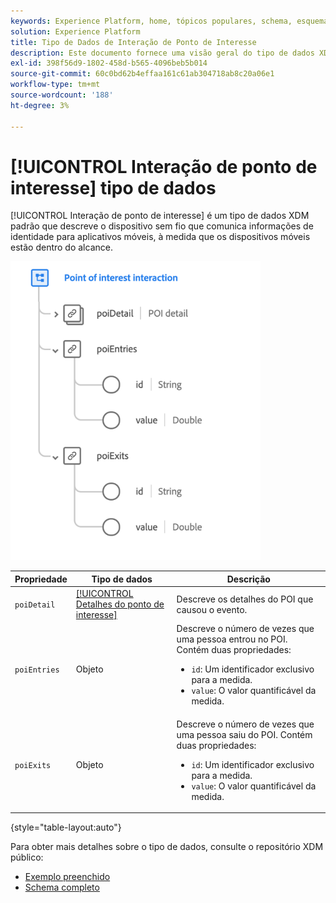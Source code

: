 ```yaml
---
keywords: Experience Platform, home, tópicos populares, schema, esquema, XDM, campos, esquemas, esquemas, poi, interação, ponto de interesse, ponto de interesse, tipo de dados, tipo de dados, tipo de dados; tipo de dados;
solution: Experience Platform
title: Tipo de Dados de Interação de Ponto de Interesse
description: Este documento fornece uma visão geral do tipo de dados XDM de Interação de Ponto de Interesse.
exl-id: 398f56d9-1802-458d-b565-4096beb5b014
source-git-commit: 60c0bd62b4effaa161c61ab304718ab8c20a06e1
workflow-type: tm+mt
source-wordcount: '188'
ht-degree: 3%

---
```


# [!UICONTROL Interação de ponto de interesse] tipo de dados

[!UICONTROL Interação de ponto de interesse] é um tipo de dados XDM padrão que descreve o dispositivo sem fio que comunica informações de identidade para aplicativos móveis, à medida que os dispositivos móveis estão dentro do alcance.

<img src="../images/data-types/poi-interaction.png" width="400" /><br />

| Propriedade | Tipo de dados | Descrição |
| --- | --- | --- |
| `poiDetail` | [[!UICONTROL Detalhes do ponto de interesse]](./poi-details.md) | Descreve os detalhes do POI que causou o evento. |
| `poiEntries` | Objeto | Descreve o número de vezes que uma pessoa entrou no POI. Contém duas propriedades: <ul><li>`id`: Um identificador exclusivo para a medida.</li><li>`value`: O valor quantificável da medida.</li></ul> |
| `poiExits` | Objeto | Descreve o número de vezes que uma pessoa saiu do POI. Contém duas propriedades: <ul><li>`id`: Um identificador exclusivo para a medida.</li><li>`value`: O valor quantificável da medida.</li></ul> |

{style=&quot;table-layout:auto&quot;}

Para obter mais detalhes sobre o tipo de dados, consulte o repositório XDM público:

* [Exemplo preenchido](https://github.com/adobe/xdm/blob/master/components/datatypes/deprecated/poi-interaction.example.1.json)
* [Schema completo](https://github.com/adobe/xdm/blob/master/components/datatypes/deprecated/poi-interaction.schema.json)
